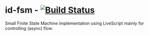 # id-fsm - [![Build Status](https://secure.travis-ci.org/Industrial/id-fsm.png)](http://travis-ci.org/Industrial/id-fsm)

Small Finite State Machine implementation using LiveScript mainly for controlling (async) flow.
